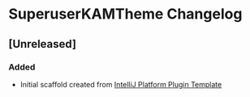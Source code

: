 <!-- Keep a Changelog guide -> https://keepachangelog.com -->

# SuperuserKAMTheme Changelog

## [Unreleased]
### Added
- Initial scaffold created from [IntelliJ Platform Plugin Template](https://github.com/JetBrains/intellij-platform-plugin-template)
